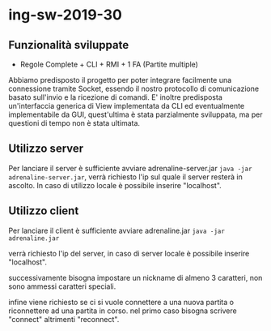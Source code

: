 # ing-sw-2019-30
## Funzionalità sviluppate
- Regole Complete + CLI + RMI + 1 FA (Partite multiple)

Abbiamo predisposto il progetto per poter integrare facilmente una connessione tramite Socket, essendo il nostro protocollo di comunicazione basato sull'invio e la ricezione di comandi.
E' inoltre predisposta un'interfaccia generica di View implementata da CLI ed eventualmente implementabile da GUI, quest'ultima è stata parzialmente sviluppata, ma per questioni di tempo non è stata ultimata.

## Utilizzo server
Per lanciare il server è sufficiente avviare adrenaline-server.jar
```java -jar adrenaline-server.jar```, 
verrà richiesto l'ip sul quale il server resterà in ascolto.
In caso di utilizzo locale è possibile inserire "localhost".
## Utilizzo client
Per lanciare il client è sufficiente avviare adrenaline.jar
```java -jar adrenaline.jar```

verrà richiesto l'ip del server, in caso di server locale è possibile inserire "localhost".

successivamente bisogna impostare un nickname di almeno 3 caratteri, non sono ammessi caratteri speciali.

infine viene richiesto se ci si vuole connettere a una nuova partita o riconnettere ad una partita in corso.
nel primo caso bisogna scrivere "connect" altrimenti "reconnect".
